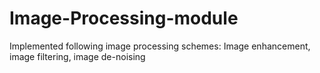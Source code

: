 # Image-Processing-module
Implemented following image processing schemes: Image enhancement, image filtering, image de-noising
